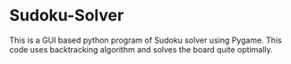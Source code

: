 # Sudoku-Solver
This is a GUI based python program of Sudoku solver using Pygame. This code uses backtracking algorithm and solves the board quite optimally.
